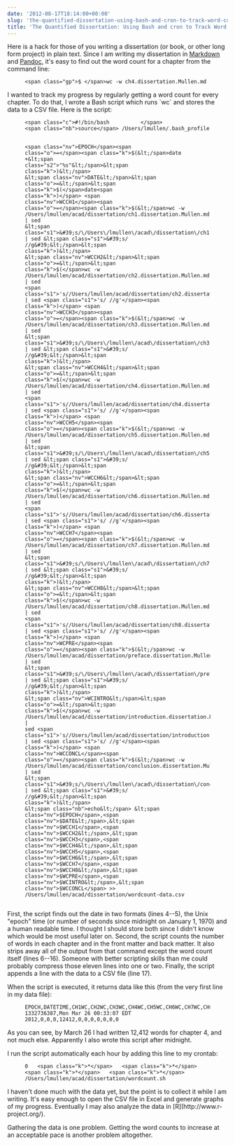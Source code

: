 ```yaml
---
date: '2012-08-17T18:14:00+00:00'
slug: 'the-quantified-dissertation-using-bash-and-cron-to-track-word-counts'
title: 'The Quantified Dissertation: Using Bash and cron to Track Word Counts'
---
```


Here is a hack for those of you writing a dissertation (or book, or other long form project) in plain text. Since I am writing my dissertation in [Markdown](http://chronicle.com/blogs/profhacker/markdown-the-syntax-you-probably-already-know/35295) and [Pandoc](http://chronicle.com/blogs/profhacker/pandoc-converts-all-your-text-documents/38700), it's easy to find out the word count for a chapter from the command line:
<figure class="highlight">
<pre><code class="language-bash" data-lang="bash">&lt;span class="gp">$ &lt;/span>wc -w ch4.dissertation.Mullen.md</code></pre>
</figure>
I wanted to track my progress by regularly getting a word count for every chapter. To do that, I wrote a Bash script which runs `wc` and stores the data to a CSV file. Here is the script:
<figure class="highlight">
<pre><code class="language-bash" data-lang="bash">&lt;span class="c">#!/bin/bash          &lt;/span>
&lt;span class="nb">source&lt;/span> /Users/lmullen/.bash_profile

&lt;span class="nv">EPOCH&lt;/span>&lt;span class="o">=&lt;/span>&lt;span class="k">$(&lt;/span>date +&lt;span class="s2">"%s"&lt;/span>&lt;span class="k">)&lt;/span>
&lt;span class="nv">DATE&lt;/span>&lt;span class="o">=&lt;/span>&lt;span class="k">$(&lt;/span>date&lt;span class="k">)&lt;/span>
&lt;span class="nv">WCCH1&lt;/span>&lt;span class="o">=&lt;/span>&lt;span class="k">$(&lt;/span>wc -w /Users/lmullen/acad/dissertation/ch1.dissertation.Mullen.md | sed &lt;span class="s1">&#39;s/\/Users\/lmullen\/acad\/dissertation\/ch1.dissertation.Mullen.md//&#39;&lt;/span> | sed &lt;span class="s1">&#39;s/ //g&#39;&lt;/span>&lt;span class="k">)&lt;/span>
&lt;span class="nv">WCCH2&lt;/span>&lt;span class="o">=&lt;/span>&lt;span class="k">$(&lt;/span>wc -w /Users/lmullen/acad/dissertation/ch2.dissertation.Mullen.md | sed &lt;span class="s1">&#39;s/\/Users\/lmullen\/acad\/dissertation\/ch2.dissertation.Mullen.md//&#39;&lt;/span> | sed &lt;span class="s1">&#39;s/ //g&#39;&lt;/span>&lt;span class="k">)&lt;/span>
&lt;span class="nv">WCCH3&lt;/span>&lt;span class="o">=&lt;/span>&lt;span class="k">$(&lt;/span>wc -w /Users/lmullen/acad/dissertation/ch3.dissertation.Mullen.md | sed &lt;span class="s1">&#39;s/\/Users\/lmullen\/acad\/dissertation\/ch3.dissertation.Mullen.md//&#39;&lt;/span> | sed &lt;span class="s1">&#39;s/ //g&#39;&lt;/span>&lt;span class="k">)&lt;/span>
&lt;span class="nv">WCCH4&lt;/span>&lt;span class="o">=&lt;/span>&lt;span class="k">$(&lt;/span>wc -w /Users/lmullen/acad/dissertation/ch4.dissertation.Mullen.md | sed &lt;span class="s1">&#39;s/\/Users\/lmullen\/acad\/dissertation\/ch4.dissertation.Mullen.md//&#39;&lt;/span> | sed &lt;span class="s1">&#39;s/ //g&#39;&lt;/span>&lt;span class="k">)&lt;/span>
&lt;span class="nv">WCCH5&lt;/span>&lt;span class="o">=&lt;/span>&lt;span class="k">$(&lt;/span>wc -w /Users/lmullen/acad/dissertation/ch5.dissertation.Mullen.md | sed &lt;span class="s1">&#39;s/\/Users\/lmullen\/acad\/dissertation\/ch5.dissertation.Mullen.md//&#39;&lt;/span> | sed &lt;span class="s1">&#39;s/ //g&#39;&lt;/span>&lt;span class="k">)&lt;/span>
&lt;span class="nv">WCCH6&lt;/span>&lt;span class="o">=&lt;/span>&lt;span class="k">$(&lt;/span>wc -w /Users/lmullen/acad/dissertation/ch6.dissertation.Mullen.md | sed &lt;span class="s1">&#39;s/\/Users\/lmullen\/acad\/dissertation\/ch6.dissertation.Mullen.md//&#39;&lt;/span> | sed &lt;span class="s1">&#39;s/ //g&#39;&lt;/span>&lt;span class="k">)&lt;/span>
&lt;span class="nv">WCCH7&lt;/span>&lt;span class="o">=&lt;/span>&lt;span class="k">$(&lt;/span>wc -w /Users/lmullen/acad/dissertation/ch7.dissertation.Mullen.md | sed &lt;span class="s1">&#39;s/\/Users\/lmullen\/acad\/dissertation\/ch7.dissertation.Mullen.md//&#39;&lt;/span> | sed &lt;span class="s1">&#39;s/ //g&#39;&lt;/span>&lt;span class="k">)&lt;/span>
&lt;span class="nv">WCCH8&lt;/span>&lt;span class="o">=&lt;/span>&lt;span class="k">$(&lt;/span>wc -w /Users/lmullen/acad/dissertation/ch8.dissertation.Mullen.md | sed &lt;span class="s1">&#39;s/\/Users\/lmullen\/acad\/dissertation\/ch8.dissertation.Mullen.md//&#39;&lt;/span> | sed &lt;span class="s1">&#39;s/ //g&#39;&lt;/span>&lt;span class="k">)&lt;/span>
&lt;span class="nv">WCPRE&lt;/span>&lt;span class="o">=&lt;/span>&lt;span class="k">$(&lt;/span>wc -w /Users/lmullen/acad/dissertation/preface.dissertation.Mullen.md | sed &lt;span class="s1">&#39;s/\/Users\/lmullen\/acad\/dissertation\/preface.dissertation.Mullen.md//&#39;&lt;/span> | sed &lt;span class="s1">&#39;s/ //g&#39;&lt;/span>&lt;span class="k">)&lt;/span>
&lt;span class="nv">WCINTRO&lt;/span>&lt;span class="o">=&lt;/span>&lt;span class="k">$(&lt;/span>wc -w /Users/lmullen/acad/dissertation/introduction.dissertation.Mullen.md | sed &lt;span class="s1">&#39;s/\/Users\/lmullen\/acad\/dissertation\/introduction.dissertation.Mullen.md//&#39;&lt;/span> | sed &lt;span class="s1">&#39;s/ //g&#39;&lt;/span>&lt;span class="k">)&lt;/span>
&lt;span class="nv">WCCONCL&lt;/span>&lt;span class="o">=&lt;/span>&lt;span class="k">$(&lt;/span>wc -w /Users/lmullen/acad/dissertation/conclusion.dissertation.Mullen.md | sed &lt;span class="s1">&#39;s/\/Users\/lmullen\/acad\/dissertation\/conclusion.dissertation.Mullen.md//&#39;&lt;/span> | sed &lt;span class="s1">&#39;s/ //g&#39;&lt;/span>&lt;span class="k">)&lt;/span>
&lt;span class="nb">echo&lt;/span> &lt;span class="nv">$EPOCH&lt;/span>,&lt;span class="nv">$DATE&lt;/span>,&lt;span class="nv">$WCCH1&lt;/span>,&lt;span class="nv">$WCCH2&lt;/span>,&lt;span class="nv">$WCCH3&lt;/span>,&lt;span class="nv">$WCCH4&lt;/span>,&lt;span class="nv">$WCCH5&lt;/span>,&lt;span class="nv">$WCCH6&lt;/span>,&lt;span class="nv">$WCCH7&lt;/span>,&lt;span class="nv">$WCCH8&lt;/span>,&lt;span class="nv">$WCPRE&lt;/span>,&lt;span class="nv">$WCINTRO&lt;/span>,&lt;span class="nv">$WCCONCL&lt;/span> &gt;&gt; /Users/lmullen/acad/dissertation/wordcount-data.csv</code></pre>
</figure>
First, the script finds out the date in two formats (lines 4--5), the Unix "epoch" time (or number of seconds since midnight on January 1, 1970) and a human readable time. I thought I should store both since I didn't know which would be most useful later on. Second, the script counts the number of words in each chapter and in the front matter and back matter. It also strips away all of the output from that command except the word count itself (lines 6--16). Someone with better scripting skills than me could probably compress those eleven lines into one or two. Finally, the script appends a line with the data to a CSV file (line 17).

When the script is executed, it returns data like this (from the very first line in my data file):
<figure class="highlight">
<pre><code class="language-bash" data-lang="bash">EPOCH,DATETIME,CH1WC,CH2WC,CH3WC,CH4WC,CH5WC,CH6WC,CH7WC,CH8WC,PREWC,INTROWC,CONCLWC
1332736387,Mon Mar 26 00:33:07 EDT 2012,0,0,0,12412,0,0,0,0,0,0,0</code></pre>
</figure>
As you can see, by March 26 I had written 12,412 words for chapter 4, and not much else. Apparently I also wrote this script after midnight.

I run the script automatically each hour by adding this line to my crontab:
<figure class="highlight">
<pre><code class="language-bash" data-lang="bash">0   &lt;span class="k">*&lt;/span>   &lt;span class="k">*&lt;/span>   &lt;span class="k">*&lt;/span>   &lt;span class="k">*&lt;/span>   /Users/lmullen/acad/dissertation/wordcount.sh</code></pre>
</figure>
I haven't done much with the data yet, but the point is to collect it while I am writing. It's easy enough to open the CSV file in Excel and generate graphs of my progress. Eventually I may also analyze the data in [R](http://www.r-project.org/).

Gathering the data is one problem. Getting the word counts to increase at an acceptable pace is another problem altogether.
